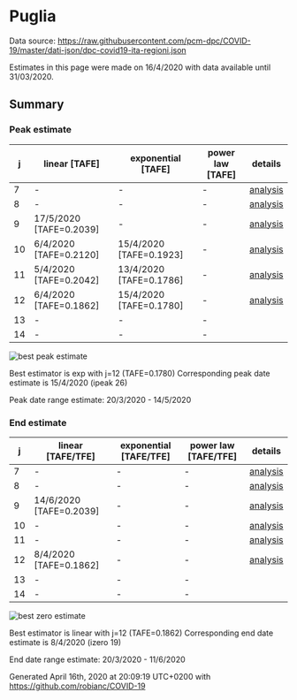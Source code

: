 # Puglia


Data source: https://raw.githubusercontent.com/pcm-dpc/COVID-19/master/dati-json/dpc-covid19-ita-regioni.json

Estimates in this page were made on 16/4/2020 with data available until 31/03/2020.


## Summary 

### Peak estimate 
|j|linear [TAFE]|exponential [TAFE]|power law [TAFE]|details|
|---|----|-----------|---------|-------|
|7|-|-|-|[analysis](COVID-19_puglia_j7_2020-03-31.md)|
|8|-|-|-|[analysis](COVID-19_puglia_j8_2020-03-31.md)|
|9|17/5/2020 [TAFE=0.2039]|-|-|[analysis](COVID-19_puglia_j9_2020-03-31.md)|
|10|6/4/2020 [TAFE=0.2120]|15/4/2020 [TAFE=0.1923]|-|[analysis](COVID-19_puglia_j10_2020-03-31.md)|
|11|5/4/2020 [TAFE=0.2042]|13/4/2020 [TAFE=0.1786]|-|[analysis](COVID-19_puglia_j11_2020-03-31.md)|
|12|6/4/2020 [TAFE=0.1862]|15/4/2020 [TAFE=0.1780]|-|[analysis](COVID-19_puglia_j12_2020-03-31.md)|
|13|-|-|-||
|14|-|-|-||

![best peak estimate](COVID-19_puglia_j12_2020-03-31.png)

Best estimator is exp with j=12 (TAFE=0.1780)
Corresponding peak date estimate is 15/4/2020 (ipeak 26)


Peak date range estimate: 20/3/2020 - 14/5/2020

### End estimate 
|j|linear [TAFE/TFE]|exponential [TAFE/TFE]|power law [TAFE/TFE]|details|
|---|----|-----------|---------|-------|
|7|-|-|-|[analysis](COVID-19_puglia_j7_2020-03-31.md)|
|8|-|-|-|[analysis](COVID-19_puglia_j8_2020-03-31.md)|
|9|14/6/2020 [TAFE=0.2039]|-|-|[analysis](COVID-19_puglia_j9_2020-03-31.md)|
|10|-|-|-|[analysis](COVID-19_puglia_j10_2020-03-31.md)|
|11|-|-|-|[analysis](COVID-19_puglia_j11_2020-03-31.md)|
|12|8/4/2020 [TAFE=0.1862]|-|-|[analysis](COVID-19_puglia_j12_2020-03-31.md)|
|13|-|-|-||
|14|-|-|-||

![best zero estimate](COVID-19_puglia_j12_2020-03-31.png)

Best estimator is linear with j=12 (TAFE=0.1862)
Corresponding end date estimate is 8/4/2020 (izero 19)


End date range estimate: 20/3/2020 - 11/6/2020

Generated April 16th, 2020 at 20:09:19 UTC+0200 with https://github.com/robianc/COVID-19
